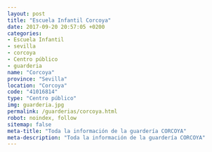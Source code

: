 ```yaml
---
layout: post
title: "Escuela Infantil Corcoya"
date: 2017-09-20 20:57:05 +0200
categories:
- Escuela Infantil
- sevilla
- corcoya
- Centro público
- guarderia
name: "Corcoya"
province: "Sevilla"
location: "Corcoya"
code: "41016814"
type: "Centro público"
img: guarderia.jpg
permalink: /guarderias/corcoya.html
robot: noindex, follow
sitemap: false
meta-title: "Toda la información de la guardería CORCOYA"
meta-description: "Toda la información de la guardería CORCOYA"
---
```

